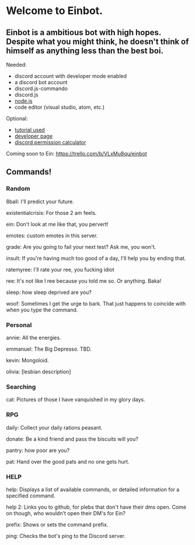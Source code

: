  <h1>Welcome to Einbot.
 
<h2> Einbot is a ambitious bot with high hopes. Despite what you might think, he doesn't think of himself as anything less than the best boi.</h2>

</h1>

Needed: 
- discord account with developer mode enabled 
- a discord bot account 
- discord.js-commando 
- discord.js 
- <a href="https://nodejs.org">node.js</a>
- code editor (visual studio, atom, etc.)

Optional: 
- <a href="https://www.youtube.com/watch?v=9CDPw1lCkJ8">tutorial used </a>
- <a href = "https://discordapp.com/developers/discord">developer page</a>
- <a href = "https://discordapi.com/permissions.html">discord permission calculator</a>

Coming soon to Ein: 
https://trello.com/b/VLxMu8qu/einbot

<h2> Commands! </h2>

<h3> Random </h3>

8ball: I'll predict your future.

existentialcrisis: For those 2 am feels.

ein: Don't look at me like that, you pervert!

emotes: custom emotes in this server.

grade: Are you going to fail your next test? Ask me, you won't.

insult: If you're having much too good of a day, I'll help you by ending that.

ratemyree: I'll rate your ree, you fucking idiot

ree: It's not like I ree because you told me so. Or anything. Baka!

sleep: how sleep deprived are you?

woof: Sometimes I get the urge to bark. That just happens to coincide with when you type the command.

<h3> Personal </h3>

annie: All the energies.

emmanuel: The Big Depresso. TBD.

kevin: Mongoloid.

olivia: [lesbian description]

<h3> Searching </h3>

cat: Pictures of those I have vanquished in my glory days.

<h3> RPG </h3>

daily: Collect your daily rations peasant.

donate: Be a kind friend and pass the biscuits will you?

pantry: how poor are you?

pat: Hand over the good pats and no one gets hurt.

<h3> HELP </h3>

help: Displays a list of available commands, or detailed information for a specified command.

help 2: Links you to github, for plebs that don't have their dms open. Come on though, who wouldn't open their DM's for Ein?

prefix: Shows or sets the command prefix.

ping: Checks the bot's ping to the Discord server.
